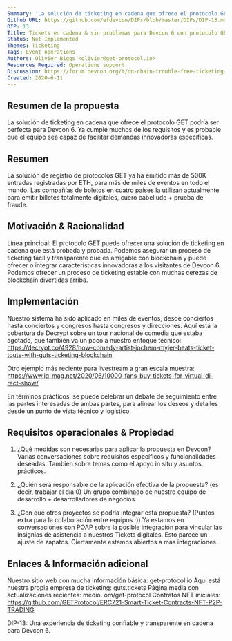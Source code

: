 ```yaml
---
Summary: 'La solución de ticketing en cadena que ofrece el protocolo GET podría ser perfecta para Devcon 6. Ya cumple muchos de los requisitos y es probable que el equipo sea capaz de facilitar demandas innovadoras específicas.'
Github URL: https://github.com/efdevcon/DIPs/blob/master/DIPs/DIP-13.md
DIP: 13
Title: Tickets en cadena & sin problemas para Devcon 6 con protocolo GET
Status: Not Implemented
Themes: Ticketing
Tags: Event operations
Authors: Olivier Biggs <olivier@get-protocol.io>
Resources Required: Operations support
Discussion: https://forum.devcon.org/t/on-chain-trouble-free-ticketing-with-get-protocol/169
Created: 2020-6-11
---
```


## Resumen de la propuesta
La solución de ticketing en cadena que ofrece el protocolo GET podría ser perfecta para Devcon 6. Ya cumple muchos de los requisitos y es probable que el equipo sea capaz de facilitar demandas innovadoras específicas.

## Resumen
La solución de registro de protocolos GET ya ha emitido más de 500K entradas registradas por ETH, para más de miles de eventos en todo el mundo. Las compañías de boletos en cuatro países la utilizan actualmente para emitir billetes totalmente digitales, cuero cabelludo + prueba de fraude.


## Motivación & Racionalidad
Línea principal: El protocolo GET puede ofrecer una solución de ticketing en cadena que está probada y probada. Podemos asegurar un proceso de ticketing fácil y transparente que es amigable con blockchain y puede ofrecer o integrar características innovadoras a los visitantes de Devcon 6. Podemos ofrecer un proceso de ticketing estable con muchas cerezas de blockchain divertidas arriba.

## Implementación
Nuestro sistema ha sido aplicado en miles de eventos, desde conciertos hasta conciertos y congresos hasta congresos y direcciones. Aquí está la cobertura de Decrypt sobre un tour nacional de comedia que estaba agotado, que también va un poco a nuestro enfoque técnico: https://decrypt.co/4928/how-comedy-artist-jochem-myjer-beats-ticket-touts-with-guts-ticketing-blockchain

Otro ejemplo más reciente para livestream a gran escala muestra: https://www.iq-mag.net/2020/06/10000-fans-buy-tickets-for-virtual-di-rect-show/

En términos prácticos, se puede celebrar un debate de seguimiento entre las partes interesadas de ambas partes, para alinear los deseos y detalles desde un punto de vista técnico y logístico.

## Requisitos operacionales & Propiedad

1. ¿Qué medidas son necesarias para aplicar la propuesta en Devcon? Varias conversaciones sobre requisitos específicos y funcionalidades deseadas. También sobre temas como el apoyo in situ y asuntos prácticos.

2. ¿Quién será responsable de la aplicación efectiva de la propuesta? (es decir, trabajar el día 0) Un grupo combinado de nuestro equipo de desarrollo + desarrolladores de negocios.

3. ¿Con qué otros proyectos se podría integrar esta propuesta? (Puntos extra para la colaboración entre equipos :)) Ya estamos en conversaciones con POAP sobre la posible integración para vincular las insignias de asistencia a nuestros Tickets digitales. Esto parece un ajuste de zapatos. Ciertamente estamos abiertos a más integraciones.

## Enlaces & Información adicional
Nuestro sitio web con mucha información básica: get-protocol.io Aquí está nuestra propia empresa de ticketing: guts.tickets Página media con actualizaciones recientes: medio. om/get-protocol Contratos NFT iniciales: https://github.com/GETProtocol/ERC721-Smart-Ticket-Contracts-NFT-P2P-TRADING


DIP-13: Una experiencia de ticketing confiable y transparente en cadena para Devcon 6.

